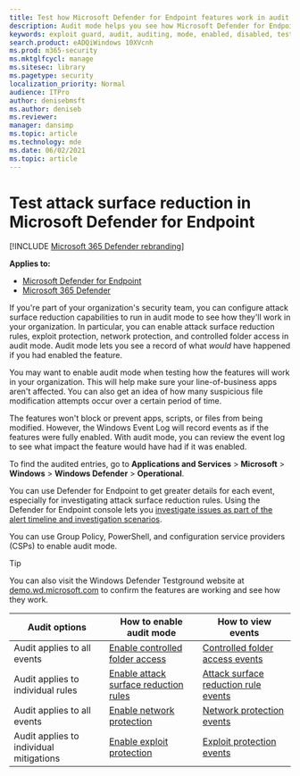 ```yaml
---
title: Test how Microsoft Defender for Endpoint features work in audit mode
description: Audit mode helps you see how Microsoft Defender for Endpoint would protect your devices if it was enabled.
keywords: exploit guard, audit, auditing, mode, enabled, disabled, test, demo, evaluate, lab
search.product: eADQiWindows 10XVcnh
ms.prod: m365-security
ms.mktglfcycl: manage
ms.sitesec: library
ms.pagetype: security
localization_priority: Normal
audience: ITPro
author: denisebmsft
ms.author: deniseb
ms.reviewer: 
manager: dansimp
ms.topic: article
ms.technology: mde
ms.date: 06/02/2021
ms.topic: article
---
```


# Test attack surface reduction in Microsoft Defender for Endpoint

[!INCLUDE [Microsoft 365 Defender rebranding](../../includes/microsoft-defender.md)]

**Applies to:**
- [Microsoft Defender for Endpoint](https://go.microsoft.com/fwlink/?linkid=2154037)
- [Microsoft 365 Defender](https://go.microsoft.com/fwlink/?linkid=2118804)

If you're part of your organization's security team, you can configure attack surface reduction capabilities to run in audit mode to see how they'll work in your organization. In particular, you can enable attack surface reduction rules, exploit protection, network protection, and controlled folder access in audit mode. Audit mode lets you see a record of what *would* have happened if you had enabled the feature.

You may want to enable audit mode when testing how the features will work in your organization. This will help make sure your line-of-business apps aren't affected. You can also get an idea of how many suspicious file modification attempts occur over a certain period of time.

The features won't block or prevent apps, scripts, or files from being modified. However, the Windows Event Log will record events as if the features were fully enabled. With audit mode, you can review the event log to see what impact the feature would have had if it was enabled.

To find the audited entries, go to **Applications and Services** > **Microsoft** > **Windows** > **Windows Defender** > **Operational**.

You can use Defender for Endpoint to get greater details for each event, especially for investigating attack surface reduction rules. Using the Defender for Endpoint console lets you [investigate issues as part of the alert timeline and investigation scenarios](investigate-alerts.md).

You can use Group Policy, PowerShell, and configuration service providers (CSPs) to enable audit mode.

> [!TIP]
> You can also visit the Windows Defender Testground website at [demo.wd.microsoft.com](https://demo.wd.microsoft.com?ocid=cx-wddocs-testground) to confirm the features are working and see how they work.

 **Audit options** | **How to enable audit mode** | **How to view events**
|---------|---------|---------|
| Audit applies to all events | [Enable controlled folder access](enable-controlled-folders.md) | [Controlled folder access events](evaluate-controlled-folder-access.md#review-controlled-folder-access-events-in-windows-event-viewer)
| Audit applies to individual rules | [Enable attack surface reduction rules](enable-attack-surface-reduction.md) | [Attack surface reduction rule events](evaluate-attack-surface-reduction.md#review-attack-surface-reduction-events-in-windows-event-viewer)
| Audit applies to all events | [Enable network protection](enable-network-protection.md) | [Network protection events](evaluate-network-protection.md#review-network-protection-events-in-windows-event-viewer)
| Audit applies to individual mitigations | [Enable exploit protection](enable-exploit-protection.md) | [Exploit protection events](exploit-protection.md#review-exploit-protection-events-in-windows-event-viewer)


